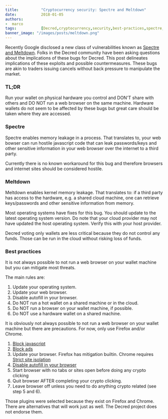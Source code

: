 ```yaml
---
title:			"Cryptocurrency security: Spectre and Meltdown"
date:			2018-01-05
authors:
-  marco
tags:			[Decred,cryptocurrency,security,best-practices,spectre,meltdown]
banner_image: "/images/posts/meltdown.png"
---
```


Recently Google disclosed a new class of vulnerabilities known as [Spectre and Meltdown](https://meltdownattack.com/).  Folks in the Decred community have
been asking questions about the implications of these bugs for Decred.  This
post delineates implications of these exploits and possible countermeasures.
These bugs are akin to traders issuing cancels without back pressure to
manipulate the market.

### TL;DR

Run your wallet on physical hardware you control and DON'T share with others
and DO NOT run a web browser on the same machine. Hardware wallets do not seem
to be affected by these bugs but great care should be taken where they are
accessed.

<!--more-->

### Spectre

Spectre enables memory leakage in a process.  That translates to, your
web bowser can run hostile javascript code that can leak passwords/keys and
other sensitive information in your web browser over the internet to a third party.

Currently there is no known workaround for this bug and therefore browsers and
internet sites should be considered hostile.

### Meltdown

Meltdown enables kernel memory leakage.  That translates to: if a third party
has access to the hardware, e.g. a shared cloud machine, one can retrieve
keys/passwords and other sensitive information from memory.

Most operating systems have fixes for this bug.  You should update to the
latest operating system version.  Do note that your cloud provider may not have
updated the host operating system. Verify this with your host provider.

Decred voting only wallets are less critical because they do not control any
funds.  Those can be run in the cloud without risking loss of funds.

### Best practices

It is not always possible to not run a web browser on your wallet machine but
you can mitigate most threats.

The main rules are:
1. Update your operating system.
2. Update your web browser.
3. Disable autofill in your browser.
4. Do NOT run a hot wallet on a shared machine or in the cloud.
5. Do NOT run a browser on your wallet machine, if possible.
6. Do NOT use a hardware wallet on a shared machine.

It is obviously not always possible to not run a web browser on your wallet
machine but there are precautions.  For now, only use Firefox and/or Chrome.

1. [Block javascript](https://www.andryou.com/scriptsafe/)
2. [Block ads](https://github.com/gorhill/uBlock)
3. Update your browser.  Firefox has mitigation builtin. Chrome requires [Strict site isolation](https://support.google.com/chrome/answer/7623121?hl=en)
4. [Disable autofill in your browser](https://support.iclasspro.com/hc/en-us/articles/218569268-How-to-Disable-and-Clear-AutoFill-Info-in-your-Browser)
5. Start browser with no tabs or sites open before doing any crypto clicking
6. Quit browser AFTER completing your crypto clicking.
7. Leave browser off unless you need to do anything crypto related (see step 5 and 6).

Those plugins were selected because they exist on Firefox and Chrome.  There
are alternatives that will work just as well.  The Decred project does not
endorse them.
